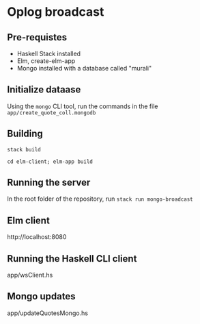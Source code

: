 # Oplog broadcast

## Pre-requistes
- Haskell Stack installed
- Elm, create-elm-app
- Mongo installed with a database called "murali"

## Initialize dataase

Using the `mongo` CLI tool, run the commands in the file `app/create_quote_coll.mongodb`
## Building

`stack build`

`cd elm-client; elm-app build`
## Running the server
In the root folder of the repository, run `stack run mongo-broadcast`

## Elm client

http://localhost:8080
## Running the Haskell CLI client

app/wsClient.hs

## Mongo updates

app/updateQuotesMongo.hs